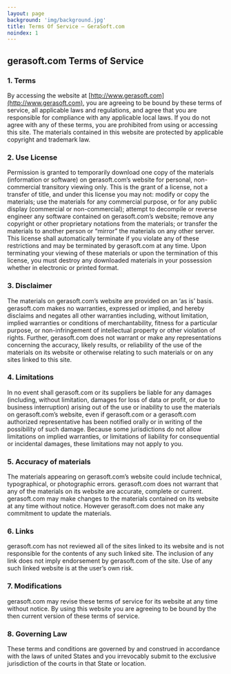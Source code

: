 ```yaml
---
layout: page
background: 'img/background.jpg'
title: Terms Of Service – GeraSoft.com
noindex: 1
---
```


## gerasoft.com Terms of Service
### 1. Terms

By accessing the website at [http://www.gerasoft.com](http://www.gerasoft.com), you are agreeing to be bound by these terms of service, all applicable laws and regulations, and agree that you are responsible for compliance with any applicable local laws. If you do not agree with any of these terms, you are prohibited from using or accessing this site. The materials contained in this website are protected by applicable copyright and trademark law.

### 2. Use License

Permission is granted to temporarily download one copy of the materials (information or software) on gerasoft.com’s website for personal, non-commercial transitory viewing only. This is the grant of a license, not a transfer of title, and under this license you may not:
modify or copy the materials;
use the materials for any commercial purpose, or for any public display (commercial or non-commercial);
attempt to decompile or reverse engineer any software contained on gerasoft.com’s website;
remove any copyright or other proprietary notations from the materials; or
transfer the materials to another person or “mirror” the materials on any other server.
This license shall automatically terminate if you violate any of these restrictions and may be terminated by gerasoft.com at any time. Upon terminating your viewing of these materials or upon the termination of this license, you must destroy any downloaded materials in your possession whether in electronic or printed format.

### 3. Disclaimer

The materials on gerasoft.com’s website are provided on an ‘as is’ basis. gerasoft.com makes no warranties, expressed or implied, and hereby disclaims and negates all other warranties including, without limitation, implied warranties or conditions of merchantability, fitness for a particular purpose, or non-infringement of intellectual property or other violation of rights.
Further, gerasoft.com does not warrant or make any representations concerning the accuracy, likely results, or reliability of the use of the materials on its website or otherwise relating to such materials or on any sites linked to this site.

### 4. Limitations

In no event shall gerasoft.com or its suppliers be liable for any damages (including, without limitation, damages for loss of data or profit, or due to business interruption) arising out of the use or inability to use the materials on gerasoft.com’s website, even if gerasoft.com or a gerasoft.com authorized representative has been notified orally or in writing of the possibility of such damage. Because some jurisdictions do not allow limitations on implied warranties, or limitations of liability for consequential or incidental damages, these limitations may not apply to you.

### 5. Accuracy of materials

The materials appearing on gerasoft.com’s website could include technical, typographical, or photographic errors. gerasoft.com does not warrant that any of the materials on its website are accurate, complete or current. gerasoft.com may make changes to the materials contained on its website at any time without notice. However gerasoft.com does not make any commitment to update the materials.

### 6. Links

gerasoft.com has not reviewed all of the sites linked to its website and is not responsible for the contents of any such linked site. The inclusion of any link does not imply endorsement by gerasoft.com of the site. Use of any such linked website is at the user’s own risk.

### 7. Modifications

gerasoft.com may revise these terms of service for its website at any time without notice. By using this website you are agreeing to be bound by the then current version of these terms of service.

### 8. Governing Law

These terms and conditions are governed by and construed in accordance with the laws of united States and you irrevocably submit to the exclusive jurisdiction of the courts in that State or location.
